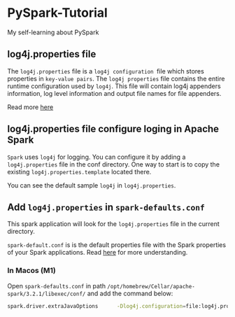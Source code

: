 # PySpark-Tutorial
My self-learning about PySpark

## log4j.properties file
The `log4j.properties` file is a `log4j configuration `file which stores properties in `key-value pairs`. The `log4j properties` file contains the entire runtime configuration used by `log4j`. This file will contain log4j appenders information, log level information and output file names for file appenders.

Read more [here](https://www.javatpoint.com/log4j-properties)

## log4j.properties file configure loging in Apache Spark
`Spark` uses `log4j` for logging. You can configure it by adding a `log4j.properties` file in the conf directory. One way to start is to copy the existing `log4j.properties.template` located there.

You can see the default sample `log4j` in `log4j.properties`.

## Add `log4j.properties` in `spark-defaults.conf`
This spark application will look for the `log4j.properties` file in the current directory.

`spark-default.conf` is is the default properties file with the Spark properties of your Spark applications.
Read [here](https://spark.apache.org/docs/latest/configuration.html) for more understanding.
### In Macos (M1)
Open `spark-defaults.conf` in path `/opt/homebrew/Cellar/apache-spark/3.2.1/libexec/conf/` and add the command below:
```bash
spark.driver.extraJavaOptions      -Dlog4j.configuration=file:log4j.properties
``` 
